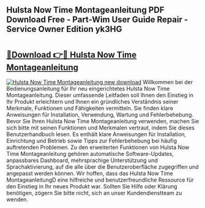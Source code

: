 ## Hulsta Now Time Montageanleitung PDF Download Free - Part-Wim User Guide Repair - Service Owner Edition yk3HG

# <h2><a href="http://df7xqg.blite.top/?on=Hulsta+Now+Time+Montageanleitung">🔗Download 👉🔴 Hulsta Now Time Montageanleitung</a></h2>

[![Hulsta Now Time Montageanleitung new download](https://i.imgur.com/lujVjoI.png)](http://df7xqg.blite.top/?on=Hulsta+Now+Time+Montageanleitung)
Willkommen bei der Bedienungsanleitung für Ihr neu eingerichtetes Hulsta Now Time Montageanleitung. Dieser umfassende Leitfaden soll Ihnen den Einstieg in Ihr Produkt erleichtern und Ihnen ein gründliches Verständnis seiner Merkmale, Funktionen und Fähigkeiten vermitteln. Sie finden klare Anweisungen für Installation, Verwendung, Wartung und Fehlerbehebung. Bevor Sie Ihren Hulsta Now Time Montageanleitung verwenden, machen Sie sich bitte mit seinen Funktionen und Merkmalen vertraut, indem Sie dieses Benutzerhandbuch lesen. Es enthält klare Anweisungen für Installation, Einrichtung und Betrieb sowie Tipps zur Fehlerbehebung bei häufig auftretenden Problemen. Zu den erweiterten Funktionen von Hulsta Now Time Montageanleitung gehören automatische Software-Updates, anpassbares Dashboard, mehrsprachige Unterstützung und Sprachaktivierung, auf die alle über die Benutzeroberfläche zugegriffen und angepasst werden können. Wir hoffen, dass das Hulsta Now Time MontageanleitungD eine hilfreiche und benutzerfreundliche Ressource für den Einstieg in Ihr neues Produkt war. Sollten Sie Hilfe oder Klärung benötigen, zögern Sie bitte nicht, sich an unser Kundendienstteam zu wenden.
